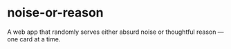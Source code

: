# noise-or-reason
A web app that randomly serves either absurd noise or thoughtful reason — one card at a time.
